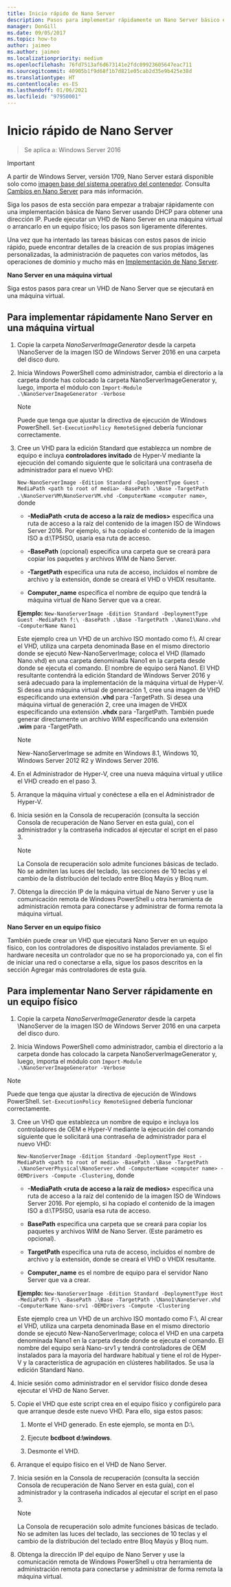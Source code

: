 ```yaml
---
title: Inicio rápido de Nano Server
description: Pasos para implementar rápidamente un Nano Server básico en máquinas virtuales o físicas
manager: DonGill
ms.date: 09/05/2017
ms.topic: how-to
author: jaimeo
ms.author: jaimeo
ms.localizationpriority: medium
ms.openlocfilehash: 76fd7513af6d673141e2fdc09923605647eac711
ms.sourcegitcommit: 40905b1f9d68f1b7d821e05cab2d35e9b425e38d
ms.translationtype: HT
ms.contentlocale: es-ES
ms.lasthandoff: 01/06/2021
ms.locfileid: "97950001"
---
```

# <a name="nano-server-quick-start"></a>Inicio rápido de Nano Server

>Se aplica a: Windows Server 2016

> [!IMPORTANT]
> A partir de Windows Server, versión 1709, Nano Server estará disponible solo como [imagen base del sistema operativo del contenedor](/virtualization/windowscontainers/quick-start/using-insider-container-images#install-base-container-image). Consulta [Cambios en Nano Server](nano-in-semi-annual-channel.md) para más información.

Siga los pasos de esta sección para empezar a trabajar rápidamente con una implementación básica de Nano Server usando DHCP para obtener una dirección IP. Puede ejecutar un VHD de Nano Server en una máquina virtual o arrancarlo en un equipo físico; los pasos son ligeramente diferentes.

Una vez que ha intentado las tareas básicas con estos pasos de inicio rápido, puede encontrar detalles de la creación de sus propias imágenes personalizadas, la administración de paquetes con varios métodos, las operaciones de dominio y mucho más en [Implementación de Nano Server](Deploy-Nano-Server.md).

**Nano Server en una máquina virtual**

Siga estos pasos para crear un VHD de Nano Server que se ejecutará en una máquina virtual.

## <a name="to-quickly-deploy-nano-server-in-a-virtual-machine"></a>Para implementar rápidamente Nano Server en una máquina virtual

1. Copie la carpeta *NanoServerImageGenerator* desde la carpeta \NanoServer de la imagen ISO de Windows Server 2016 en una carpeta del disco duro.

2. Inicia Windows PowerShell como administrador, cambia el directorio a la carpeta donde has colocado la carpeta NanoServerImageGenerator y, luego, importa el módulo con `Import-Module .\NanoServerImageGenerator -Verbose`
   >[!NOTE]
   >Puede que tenga que ajustar la directiva de ejecución de Windows PowerShell. `Set-ExecutionPolicy RemoteSigned` debería funcionar correctamente.

3. Cree un VHD para la edición Standard que establezca un nombre de equipo e incluya **controladores invitado** de Hyper-V mediante la ejecución del comando siguiente que le solicitará una contraseña de administrador para el nuevo VHD:

   `New-NanoServerImage -Edition Standard -DeploymentType Guest -MediaPath <path to root of media> -BasePath .\Base -TargetPath .\NanoServerVM\NanoServerVM.vhd -ComputerName <computer name>`, donde

   -   **-MediaPath <ruta de acceso a la raíz de medios\>** especifica una ruta de acceso a la raíz del contenido de la imagen ISO de Windows Server 2016. Por ejemplo, si ha copiado el contenido de la imagen ISO a d:\TP5ISO, usaría esa ruta de acceso.

   -   **-BasePath** (opcional) especifica una carpeta que se creará para copiar los paquetes y archivos WIM de Nano Server.

   -   **-TargetPath** especifica una ruta de acceso, incluidos el nombre de archivo y la extensión, donde se creará el VHD o VHDX resultante.

   -   **Computer_name** especifica el nombre de equipo que tendrá la máquina virtual de Nano Server que va a crear.

   **Ejemplo:** `New-NanoServerImage -Edition Standard -DeploymentType Guest -MediaPath f:\ -BasePath .\Base -TargetPath .\Nano1\Nano.vhd -ComputerName Nano1`

   Este ejemplo crea un VHD de un archivo ISO montado como f:\\. Al crear el VHD, utiliza una carpeta denominada Base en el mismo directorio donde se ejecutó New-NanoServerImage; coloca el VHD (llamado Nano.vhd) en una carpeta denominada Nano1 en la carpeta desde donde se ejecuta el comando. El nombre de equipo será Nano1. El VHD resultante contendrá la edición Standard de Windows Server 2016 y será adecuado para la implementación de la máquina virtual de Hyper-V. Si desea una máquina virtual de generación 1, cree una imagen de VHD especificando una extensión **.vhd** para -TargetPath. Si desea una máquina virtual de generación 2, cree una imagen de VHDX especificando una extensión **.vhdx** para -TargetPath. También puede generar directamente un archivo WIM especificando una extensión **.wim** para -TargetPath.

   > [!NOTE]
   > New-NanoServerImage se admite en Windows 8.1, Windows 10, Windows Server 2012 R2 y Windows Server 2016.

4. En el Administrador de Hyper-V, cree una nueva máquina virtual y utilice el VHD creado en el paso 3.

5. Arranque la máquina virtual y conéctese a ella en el Administrador de Hyper-V.

6. Inicia sesión en la Consola de recuperación (consulta la sección Consola de recuperación de Nano Server en esta guía), con el administrador y la contraseña indicados al ejecutar el script en el paso 3.
   > [!NOTE]
   > La Consola de recuperación solo admite funciones básicas de teclado. No se admiten las luces del teclado, las secciones de 10 teclas y el cambio de la distribución del teclado entre Bloq Mayús y Bloq num.

7. Obtenga la dirección IP de la máquina virtual de Nano Server y use la comunicación remota de Windows PowerShell u otra herramienta de administración remota para conectarse y administrar de forma remota la máquina virtual.

**Nano Server en un equipo físico**

También puede crear un VHD que ejecutará Nano Server en un equipo físico, con los controladores de dispositivo instalados previamente. Si el hardware necesita un controlador que no se ha proporcionado ya, con el fin de iniciar una red o conectarse a ella, sigue los pasos descritos en la sección Agregar más controladores de esta guía.

## <a name="to-quickly-deploy-nano-server-on-a-physical-computer"></a>Para implementar Nano Server rápidamente en un equipo físico

1.  Copie la carpeta *NanoServerImageGenerator* desde la carpeta \NanoServer de la imagen ISO de Windows Server 2016 en una carpeta del disco duro.

2.  Inicia Windows PowerShell como administrador, cambia el directorio a la carpeta donde has colocado la carpeta NanoServerImageGenerator y, luego, importa el módulo con `Import-Module .\NanoServerImageGenerator -Verbose`

>[!NOTE]
>Puede que tenga que ajustar la directiva de ejecución de Windows PowerShell. `Set-ExecutionPolicy RemoteSigned` debería funcionar correctamente.

3. Cree un VHD que establezca un nombre de equipo e incluya los controladores de OEM e Hyper-V mediante la ejecución del comando siguiente que le solicitará una contraseña de administrador para el nuevo VHD:

   `New-NanoServerImage -Edition Standard -DeploymentType Host -MediaPath <path to root of media> -BasePath .\Base -TargetPath .\NanoServerPhysical\NanoServer.vhd -ComputerName <computer name> -OEMDrivers -Compute -Clustering`, donde

   -   **-MediaPath <ruta de acceso a la raíz de medios\>** especifica una ruta de acceso a la raíz del contenido de la imagen ISO de Windows Server 2016. Por ejemplo, si ha copiado el contenido de la imagen ISO a d:\TP5ISO, usaría esa ruta de acceso.

   -   **BasePath** especifica una carpeta que se creará para copiar los paquetes y archivos WIM de Nano Server. (Este parámetro es opcional).

   -   **TargetPath** especifica una ruta de acceso, incluidos el nombre de archivo y la extensión, donde se creará el VHD o VHDX resultante.

   -   **Computer_name** es el nombre de equipo para el servidor Nano Server que va a crear.

   **Ejemplo:** `New-NanoServerImage -Edition Standard -DeploymentType Host -MediaPath F:\ -BasePath .\Base -TargetPath .\Nano1\NanoServer.vhd -ComputerName Nano-srv1 -OEMDrivers -Compute -Clustering`

   Este ejemplo crea un VHD de un archivo ISO montado como F:\\. Al crear el VHD, utiliza una carpeta denominada Base en el mismo directorio donde se ejecutó New-NanoServerImage; coloca el VHD en una carpeta denominada Nano1 en la carpeta desde donde se ejecuta el comando. El nombre del equipo será Nano-srv1 y tendrá controladores de OEM instalados para la mayoría del hardware habitual y tiene el rol de Hyper-V y la característica de agrupación en clústeres habilitados. Se usa la edición Standard Nano.

4. Inicie sesión como administrador en el servidor físico donde desea ejecutar el VHD de Nano Server.

5. Copie el VHD que este script crea en el equipo físico y configúrelo para que arranque desde este nuevo VHD. Para ello, siga estos pasos:

   1.  Monte el VHD generado. En este ejemplo, se monta en D:\\.

   2.  Ejecute **bcdboot d:\windows**.

   3.  Desmonte el VHD.

6. Arranque el equipo físico en el VHD de Nano Server.

7. Inicia sesión en la Consola de recuperación (consulta la sección Consola de recuperación de Nano Server en esta guía), con el administrador y la contraseña indicados al ejecutar el script en el paso 3.
   > [!NOTE]
   > La Consola de recuperación solo admite funciones básicas de teclado. No se admiten las luces del teclado, las secciones de 10 teclas y el cambio de la distribución del teclado entre Bloq Mayús y Bloq num.

8. Obtenga la dirección IP del equipo de Nano Server y use la comunicación remota de Windows PowerShell u otra herramienta de administración remota para conectarse y administrar de forma remota la máquina virtual.
